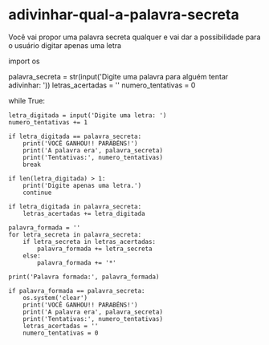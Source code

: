 # adivinhar-qual-a-palavra-secreta
Você vai propor uma palavra secreta qualquer e vai dar a possibilidade para o usuário digitar apenas uma letra


import os

palavra_secreta = str(input('Digite uma palavra para alguém tentar adivinhar: '))
letras_acertadas = ''
numero_tentativas = 0

while True:

    
    letra_digitada = input('Digite uma letra: ')
    numero_tentativas += 1
    
    if letra_digitada == palavra_secreta:
        print('VOCÊ GANHOU!! PARABÉNS!')
        print('A palavra era', palavra_secreta)
        print('Tentativas:', numero_tentativas)
        break

    if len(letra_digitada) > 1:
        print('Digite apenas uma letra.')
        continue

    if letra_digitada in palavra_secreta:
        letras_acertadas += letra_digitada

    palavra_formada = ''
    for letra_secreta in palavra_secreta:
        if letra_secreta in letras_acertadas:
            palavra_formada += letra_secreta
        else:
            palavra_formada += '*'

    print('Palavra formada:', palavra_formada)

    if palavra_formada == palavra_secreta:
        os.system('clear')
        print('VOCÊ GANHOU!! PARABÉNS!')
        print('A palavra era', palavra_secreta)
        print('Tentativas:', numero_tentativas)
        letras_acertadas = ''
        numero_tentativas = 0

